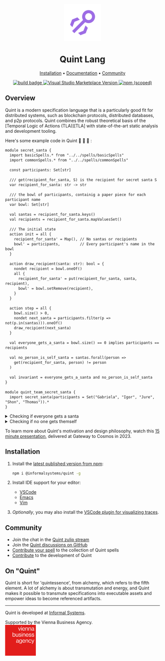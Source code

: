 <div align="center">

<!-- Title -->
<img src="./logos/quint-logo.png" alt="Quint Lang Logo" width="120"/>
<h1>Quint Lang</h1>

<!-- Menu -->
<p>
    <a href="#installation">Installation</a> •
    <a href="./doc#readme">Documentation</a> •
    <a href="#community">Community</a>
</p>

<!-- Badges -->
<p>
    <a href="https://github.com/informalsystems/quint/actions">
        <img
            src="https://github.com/informalsystems/quint/actions/workflows/main.yml/badge.svg"
            alt="build badge">
    </a>
    <a href="https://marketplace.visualstudio.com/items?itemName=informal.quint-vscode">
        <img
            src="https://img.shields.io/visual-studio-marketplace/v/informal.quint-vscode?color=10b0f2&label=VSCode"
            alt="Visual Studio Marketplace Version">
    </a>
    <a href="https://www.npmjs.com/package/@informalsystems/quint">
        <img
            src="https://img.shields.io/npm/v/@informalsystems/quint"
            alt="npm (scoped)">
    </a>
</p>
</div>


## Overview

Quint is a modern specification language that is a particularly good fit for
distributed systems, such as blockchain protocols, distributed databases, and
p2p protocols. Quint combines the robust theoretical basis of the [Temporal
Logic of Actions (TLA)][TLA] with state-of-the-art static analysis and
development tooling.

Here's some example code in Quint :mrs_claus: :gift: :santa: :

``` bluespec
module secret_santa {
  import basicSpells.* from "../../spells/basicSpells"
  import commonSpells.* from "../../spells/commonSpells"

  const participants: Set[str]

  /// get(recipient_for_santa, S) is the recipient for secret santa S
  var recipient_for_santa: str -> str

  /// the bowl of participants, containig a paper piece for each participant name
  var bowl: Set[str]

  val santas = recipient_for_santa.keys()
  val recipients = recipient_for_santa.mapValuesSet()

  /// The initial state
  action init = all {
    recipient_for_santa' = Map(), // No santas or recipients
    bowl' = participants,         // Every participant's name in the bowl
  }

  action draw_recipient(santa: str): bool = {
    nondet recipient = bowl.oneOf()
    all {
      recipient_for_santa' = put(recipient_for_santa, santa, recipient),
      bowl' = bowl.setRemove(recipient),
    }
  }

  action step = all {
    bowl.size() > 0,
    nondet next_santa = participants.filter(p => not(p.in(santas))).oneOf()
    draw_recipient(next_santa)
  }

  val everyone_gets_a_santa = bowl.size() == 0 implies participants == recipients

  val no_person_is_self_santa = santas.forall(person =>
    get(recipient_for_santa, person) != person
  )

  val invariant = everyone_gets_a_santa and no_person_is_self_santa
}

module quint_team_secret_santa {
  import secret_santa(participants = Set("Gabriela", "Igor", "Jure", "Shon", "Thomas")).*
}
```

<details>
<summary>Checking if everyone gets a santa</summary>
Quint (with the help of [Apalache][apalache]) can check to ensure that after the bowl is
empty, every participant has a santa! No kids crying when the gifts are exchanged :gift:.
``` bluespec
quint verify secret_santa.qnt --invariant=everyone_gets_a_santa --main=quint_team_secret_santa --apalache-config=config.json
[ok] No violation found (2119ms).
You may increase --max-steps.
```
</details>

<details>
<summary>Checking if no one gets themself</summary>
This specification has no safeguards against people being their own santa! Quint
(with the help of [Apalache][apalache]) can easily find a minimal example where
this happens. Sorry kids, I hope you don't mind buying your own present :cry:!
``` bluespec
quint verify secret_santa.qnt --invariant=no_person_is_self_santa --main=quint_team_secret_santa
An example execution:

[State 0]
{
  quint_team_secret_santa::secret_santa::bowl: Set("Gabriela", "Igor", "Jure", "Shon", "Thomas"),
  quint_team_secret_santa::secret_santa::recipient_for_santa: Map()
}

[State 1]
{
  quint_team_secret_santa::secret_santa::bowl: Set("Igor", "Jure", "Shon", "Thomas"),
  quint_team_secret_santa::secret_santa::recipient_for_santa: Map("Gabriela" -> "Gabriela")
}

[violation] Found an issue (2047ms).
error: found a counterexample
```
</details>

[Apalache]: https://github.com/informalsystems/apalache
[TLA]: https://en.wikipedia.org/wiki/Temporal_logic_of_actions

### Features
<dl>
  <dt>A simple and familiar <strong>syntax</strong></dt>
  <dd>to support engineers reading and writing specifications</dd>

  <dt>An expressive <strong>type systems</strong></dt>
  <dd>to ensure the domain model is coherent</dd>

  <dt>A novel <strong>effect system</strong></dt>
  <dd>to ensure state updates are coherent</dd>

  <dt><strong>IDE support</strong> via LSP</dt>
  <dd>giving real time feedback when writing specifications</dd>

  <dt>A <strong>REPL</strong></dt>
  <dd>enabling interactive exploration of specifications</dd>

  <dt>A <strong>simulator</strong></dt>
  <dd>enabling tests, trace generation, and exploration of your system</dd>

  <dt><strong>Symbolic model checking</strong></dt>
  <dd>to verify your specifications via <a href="https://github.com/informalsystems/apalache">Apalache</a></dd>
</dl>

### Motivation

Quint is inspired by [TLA+][] (the language) but provides an alternative surface
syntax for specifying systems in TLA (the logic). The most important feature of
our syntax is that it is minimal and regular, making Quint an easy target for
advanced developer tooling and static analysis (see our [design principles][]
and [previews](./doc/previews.md) of the tooling).

The syntax also aims to be familiar to engineers:

- At the lexical level, it borrows many principles from C-like languages.
- At the syntax level, it follows many principles found in functional languages.
- At the semantic level, Quint extends the standard programming paradigm with
  non-determinism and temporal formulas, which allow concise specification of
  protocol environments such as networks, faults, and time.

Thanks to its foundation in TLA and its alignment with TLA+, Quint comes with
formal semantics built-in.

<details>
<summary>A comparison between Quint and TLA<sup>+</sup> code</summary>

Quint:
```bluespec
type Status = Working | Prepared | Committed | Aborted

const ResourceManagers: Set[str]
var statuses: str -> Status

action init = {
  statuses' = ResourceManagers.mapBy(_ => Working)
}

val canCommit: bool = ResourceManagers.forall(rm => statuses.get(rm).in(Set(Prepared, Committed)))
val notCommitted: bool = ResourceManagers.forall(rm => statuses.get(rm) != Committed)

action prepare(rm) = all {
  statuses.get(rm) == Working,
  statuses' = statuses.set(rm, Prepared)
}
```

TLA<sup>+</sup>:
```tla
CONSTANT ResourceManagers
VARIABLE statuses

TCTypeOK == statuses \in [ResourceManagers -> {"working", "prepared", "committed", "aborted"}]

TCInit == statuses = [rm \in ResourceManagers |-> "working"]

canCommit == \A rm \in ResourceManagers : statuses[rm] \in {"prepared", "committed"}

notCommitted == \A rm \in ResourceManagers : statuses[rm] # "committed"

Prepare(rm) == /\ statuses[rm] = "working"
               /\ statuses' = [statuses EXCEPT ![rm] = "prepared"]
```

</details>

To learn more about Quint's motivation and design philosophy, watch this [15
minute presentation](https://youtu.be/OZIX8rs-kOA), delivered at Gateway to
Cosmos in 2023.

[TLA+]: https://lamport.azurewebsites.net/tla/tla.html

## Installation

1. Install the [latest published version from npm](https://www.npmjs.com/package/@informalsystems/quint):

    ``` sh
    npm i @informalsystems/quint -g
    ```

2. Install IDE support for your editor:

    - [VSCode](https://marketplace.visualstudio.com/items?itemName=informal.quint-vscode)
    - [Emacs](./editor-plugins/emacs/README.md)
    - [Vim](./editor-plugins/vim/README.md)

3. _Optionally_, you may also install the [VSCode plugin for visualizing
   traces](https://marketplace.visualstudio.com/items?itemName=informal.itf-trace-viewer).

## Community

- Join the chat in the [Quint zulip stream](https://informal-systems.zulipchat.com/#narrow/stream/378959-quint)
- Join the [Quint discussions on GitHub](https://github.com/informalsystems/quint/discussions)
- [Contribute your spell](./examples/spells/contribute-your-spell.md) to the collection of Quint spells
- [Contribute](./CONTRIBUTING.md) to the development of Quint

## On "Quint"

Quint is short for 'quintessence', from alchemy, which refers to the fifth
element. A lot of alchemy is about transmutation and energy, and Quint makes it
possible to transmute specifications into executable assets and empower ideas to
become referenced artifacts.

---

Quint is developed at [Informal Systems](https://informal.systems/).

Supported by the Vienna Business Agency.<br />[<img alt="Vienna Business Agency" src="./logos/vienna-business-agency.png" width="100">](https://viennabusinessagency.at/)
